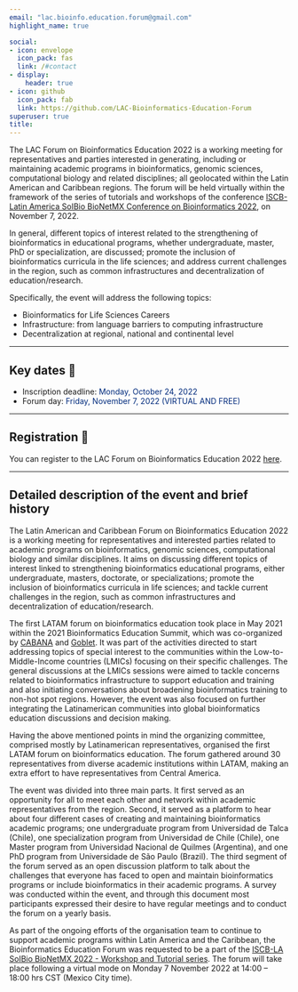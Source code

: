```yaml
---
email: "lac.bioinfo.education.forum@gmail.com"
highlight_name: true

social:
- icon: envelope
  icon_pack: fas
  link: /#contact
- display:
    header: true
- icon: github
  icon_pack: fab
  link: https://github.com/LAC-Bioinformatics-Education-Forum
superuser: true
title:
---
```


The LAC Forum on Bioinformatics Education 2022 is a working meeting for representatives and parties interested in generating, including or maintaining academic programs in bioinformatics, genomic sciences, computational biology and related disciplines; all geolocated within the Latin American and Caribbean regions.
The forum will be held virtually within the framework of the series of tutorials and workshops of the conference [ISCB-Latin America SoIBio BioNetMX Conference on Bioinformatics 2022](https://www.iscb.org/la2022), on November 7, 2022.

In general, different topics of interest related to the strengthening of bioinformatics in educational programs, whether undergraduate, master, PhD or specialization, are discussed; promote the inclusion of bioinformatics curricula in the life sciences; and address current challenges in the region, such as common infrastructures and decentralization of education/research.

Specifically, the event will address the following topics:

* Bioinformatics for Life Sciences Careers
* Infrastructure: from language barriers to computing infrastructure
* Decentralization at regional, national and continental level

---
## **Key dates** :pushpin:
- Inscription deadline: <span style="color:#012b7d"> Monday, October 24, 2022 </span> 
- Forum day:<span style="color:#012b7d"> Friday, November 7, 2022 (VIRTUAL AND FREE)</span>
  
---
## **Registration** :memo:
You can register to the LAC Forum on Bioinformatics Education 2022 [here](https://www.iscb.org/la2022-register).

---
## **Detailed description of the event and brief history**

The Latin American and Caribbean Forum on Bioinformatics Education 2022 is a working meeting for representatives and interested parties related to academic programs on bioinformatics, genomic sciences, computational biology and similar disciplines. It aims on discussing different topics of interest linked to strengthening bioinformatics educational programs, either undergraduate, masters, doctorate, or specializations; promote the inclusion of bioinformatics curricula in life sciences; and tackle current challenges in the region, such as common infrastructures and decentralization of education/research.

The first LATAM forum on bioinformatics education took place in May 2021 within the 2021 Bioinformatics Education Summit, which was co-organized by [CABANA](https://cabana.network/) and [Goblet](https://www.mygoblet.org/). It was part of the activities directed to start addressing topics of special interest to the communities within the Low-to-Middle-Income countries (LMICs) focusing on their specific challenges. The general discussions at the LMICs sessions were aimed to tackle concerns related to bioinformatics infrastructure to support education and training  and also initiating conversations about broadening bioinformatics training to non-hot spot regions. However, the event was also focused on further integrating the Latinamerican communities into global bioinformatics education discussions and decision making. 

Having the above mentioned points in mind the organizing committee, comprised mostly by Latinamerican representatives, organised the first LATAM forum on bioinformatics education. The forum gathered around 30 representatives from diverse academic institutions within LATAM, making an extra effort to have representatives from Central America. 

The event was divided into three main parts. It first served as an opportunity for all to meet each other and  network within academic representatives from the region. Second, it served as a platform to hear about four different cases of creating and maintaining bioinformatics academic programs; one undergraduate program from Universidad de Talca (Chile), one specialization program from Universidad de Chile (Chile), one Master program from Universidad Nacional de Quilmes (Argentina), and one PhD program from Universidade de São Paulo (Brazil). The third segment of the forum served as an open discussion platform to talk about the challenges that everyone has faced to open and maintain bioinformatics programs or include bioinformatics in their academic programs. A survey was conducted within the event, and through this document most participants expressed their desire to have regular meetings and to conduct the forum on a yearly basis.

As part of the ongoing efforts of the organisation team to continue to support academic programs within Latin America and the Caribbean, the Bioinformatics Education Forum was requested to be a part of the [ISCB-LA SoIBio BioNetMX 2022 - Workshop and Tutorial series](https://www.iscb.org/la2022). The forum will take place following a virtual mode on Monday 7 November 2022 at 14:00 – 18:00 hrs CST (Mexico City time).
